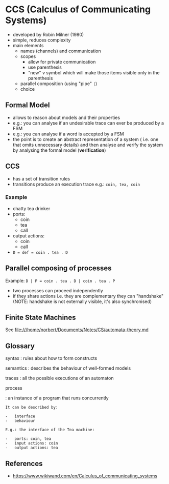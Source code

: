 # CCS (Calculus of Communicating Systems)

-   developed by Robin Milner (1980)
-   simple, reduces complexity
-   main elements
    -   names (channels) and communication
    -   scopes
        -   allow for private communication
        -   use parenthesis
        -   "new" $v$ symbol which will make those items visible only in
            the parenthesis
    -   parallel composition (using "pipe" `|`)
    -   choice

## Formal Model

-   allows to reason about models and their properties
-   e.g.: you can analyse if an undesirable trace can ever be produced
    by a FSM
-   e.g.: you can analyse if a word is accepted by a FSM
-   the point is to create an abstract representation of a system (
    i.e. one that omits unnecessary details) and then analyse and verify
    the system by analysing the formal model (**verification**)

## CCS

-   has a set of transition rules
-   transitions produce an execution trace e.g.: `coin, tea, coin`

### Example

-   chatty tea drinker
-   ports:
    -   coin
    -   tea
    -   call
-   output actions:
    -   coin
    -   call
-   `D = def = coin . tea . D`

## Parallel composing of processes

Example: `D | P = coin . tea . D | coin . tea . P`

-   two processes can proceed independently
-   if they share actions i.e. they are complementary they can
    "handshake" (NOTE: handshake is not externally visible, it's also
    synchronised)

## Finite State Machines

See <file:///home/norbert/Documents/Notes/CS/automata-theory.md>

## Glossary

syntax
:   rules about how to form constructs

semantics
:   describes the behaviour of well-formed models

traces
:   all the possible executions of an automaton

process

:   an instance of a program that runs concurrently

    It can be described by:

    -   interface
    -   behaviour

    E.g.: the interface of the Tea machine:

    -   ports: coin, tea
    -   input actions: coin
    -   output actions: tea

## References

-   <https://www.wikiwand.com/en/Calculus_of_communicating_systems>
